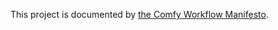This project is documented by [the Comfy Workflow Manifesto](https://mirkobunse.github.io/ComfyBase/).
